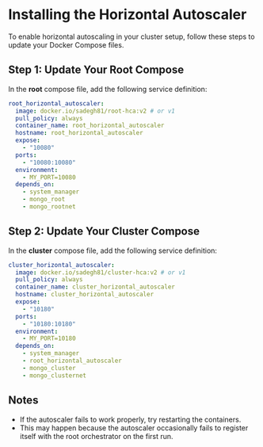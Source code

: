 # Installing the Horizontal Autoscaler

To enable horizontal autoscaling in your cluster setup, follow these steps to update your Docker Compose files.

## Step 1: Update Your **Root Compose**

In the **root** compose file, add the following service definition:

```yaml
root_horizontal_autoscaler:
  image: docker.io/sadegh81/root-hca:v2 # or v1
  pull_policy: always
  container_name: root_horizontal_autoscaler
  hostname: root_horizontal_autoscaler
  expose:
    - "10080"
  ports:
    - "10080:10080"
  environment:
    - MY_PORT=10080
  depends_on:
    - system_manager
    - mongo_root
    - mongo_rootnet
````

## Step 2: Update Your **Cluster Compose**

In the **cluster** compose file, add the following service definition:

```yaml
cluster_horizontal_autoscaler:
  image: docker.io/sadegh81/cluster-hca:v2 # or v1
  pull_policy: always
  container_name: cluster_horizontal_autoscaler
  hostname: cluster_horizontal_autoscaler
  expose:
    - "10180"
  ports:
    - "10180:10180"
  environment:
    - MY_PORT=10180
  depends_on:
    - system_manager
    - root_horizontal_autoscaler
    - mongo_cluster
    - mongo_clusternet
```

## Notes

* If the autoscaler fails to work properly, try restarting the containers.
* This may happen because the autoscaler occasionally fails to register itself with the root orchestrator on the first run.

